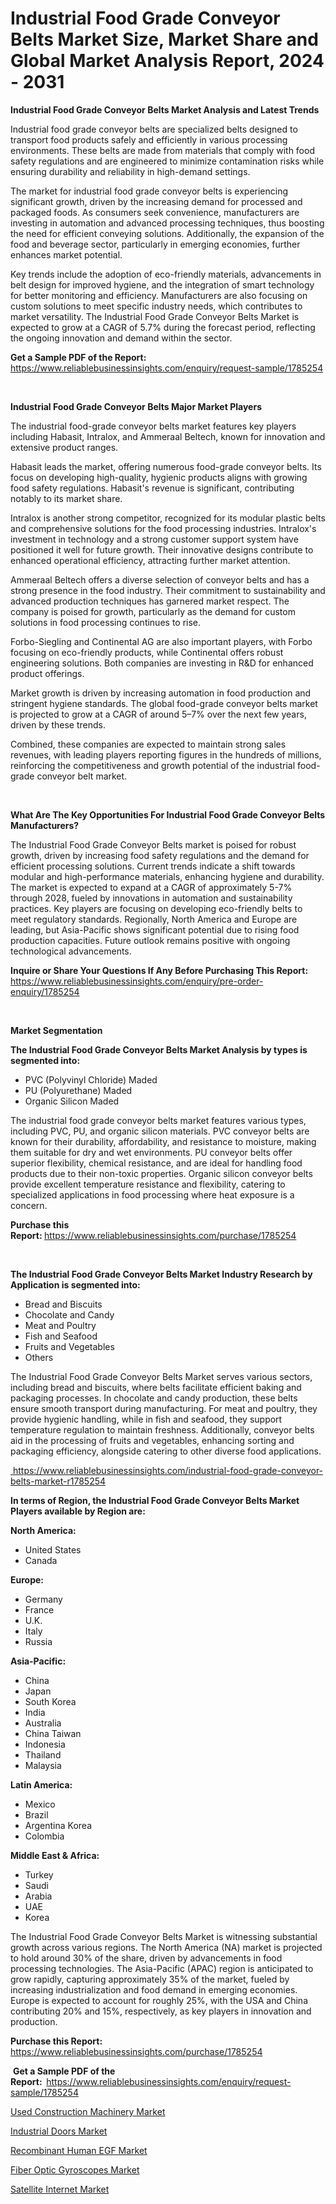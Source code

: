 <p><h1>Industrial Food Grade Conveyor Belts Market Size, Market Share and Global Market Analysis Report, 2024 - 2031</h1></p><p><strong>Industrial Food Grade Conveyor Belts Market Analysis and Latest Trends</strong></p>
<p><p>Industrial food grade conveyor belts are specialized belts designed to transport food products safely and efficiently in various processing environments. These belts are made from materials that comply with food safety regulations and are engineered to minimize contamination risks while ensuring durability and reliability in high-demand settings.</p><p>The market for industrial food grade conveyor belts is experiencing significant growth, driven by the increasing demand for processed and packaged foods. As consumers seek convenience, manufacturers are investing in automation and advanced processing techniques, thus boosting the need for efficient conveying solutions. Additionally, the expansion of the food and beverage sector, particularly in emerging economies, further enhances market potential.</p><p>Key trends include the adoption of eco-friendly materials, advancements in belt design for improved hygiene, and the integration of smart technology for better monitoring and efficiency. Manufacturers are also focusing on custom solutions to meet specific industry needs, which contributes to market versatility. The Industrial Food Grade Conveyor Belts Market is expected to grow at a CAGR of 5.7% during the forecast period, reflecting the ongoing innovation and demand within the sector.</p></p>
<p><strong>Get a Sample PDF of the Report:&nbsp;</strong> <a href="https://www.reliablebusinessinsights.com/enquiry/request-sample/1785254?utm_campaign=904&utm_medium=2&utm_source=Github&utm_content=ia&utm_term=18112024&utm_id=industrial-food-grade-conveyor-belts">https://www.reliablebusinessinsights.com/enquiry/request-sample/1785254</a></p>
<p>&nbsp;</p>
<p><strong>Industrial Food Grade Conveyor Belts Major Market Players</strong></p>
<p><p>The industrial food-grade conveyor belts market features key players including Habasit, Intralox, and Ammeraal Beltech, known for innovation and extensive product ranges. </p><p>Habasit leads the market, offering numerous food-grade conveyor belts. Its focus on developing high-quality, hygienic products aligns with growing food safety regulations. Habasit's revenue is significant, contributing notably to its market share.</p><p>Intralox is another strong competitor, recognized for its modular plastic belts and comprehensive solutions for the food processing industries. Intralox's investment in technology and a strong customer support system have positioned it well for future growth. Their innovative designs contribute to enhanced operational efficiency, attracting further market attention.</p><p>Ammeraal Beltech offers a diverse selection of conveyor belts and has a strong presence in the food industry. Their commitment to sustainability and advanced production techniques has garnered market respect. The company is poised for growth, particularly as the demand for custom solutions in food processing continues to rise.</p><p>Forbo-Siegling and Continental AG are also important players, with Forbo focusing on eco-friendly products, while Continental offers robust engineering solutions. Both companies are investing in R&D for enhanced product offerings.</p><p>Market growth is driven by increasing automation in food production and stringent hygiene standards. The global food-grade conveyor belts market is projected to grow at a CAGR of around 5–7% over the next few years, driven by these trends. </p><p>Combined, these companies are expected to maintain strong sales revenues, with leading players reporting figures in the hundreds of millions, reinforcing the competitiveness and growth potential of the industrial food-grade conveyor belt market.</p></p>
<p>&nbsp;</p>
<p><strong>What Are The Key Opportunities For Industrial Food Grade Conveyor Belts Manufacturers?</strong></p>
<p><p>The Industrial Food Grade Conveyor Belts market is poised for robust growth, driven by increasing food safety regulations and the demand for efficient processing solutions. Current trends indicate a shift towards modular and high-performance materials, enhancing hygiene and durability. The market is expected to expand at a CAGR of approximately 5-7% through 2028, fueled by innovations in automation and sustainability practices. Key players are focusing on developing eco-friendly belts to meet regulatory standards. Regionally, North America and Europe are leading, but Asia-Pacific shows significant potential due to rising food production capacities. Future outlook remains positive with ongoing technological advancements.</p></p>
<p><strong>Inquire or Share Your Questions If Any Before Purchasing This Report:</strong> <a href="https://www.reliablebusinessinsights.com/enquiry/pre-order-enquiry/1785254?utm_campaign=904&utm_medium=2&utm_source=Github&utm_content=ia&utm_term=18112024&utm_id=industrial-food-grade-conveyor-belts">https://www.reliablebusinessinsights.com/enquiry/pre-order-enquiry/1785254</a></p>
<p>&nbsp;</p>
<p><strong>Market Segmentation</strong></p>
<p><strong>The Industrial Food Grade Conveyor Belts Market Analysis by types is segmented into:</strong></p>
<p><ul><li>PVC (Polyvinyl Chloride) Maded</li><li>PU (Polyurethane) Maded</li><li>Organic Silicon Maded</li></ul></p>
<p><p>The industrial food grade conveyor belts market features various types, including PVC, PU, and organic silicon materials. PVC conveyor belts are known for their durability, affordability, and resistance to moisture, making them suitable for dry and wet environments. PU conveyor belts offer superior flexibility, chemical resistance, and are ideal for handling food products due to their non-toxic properties. Organic silicon conveyor belts provide excellent temperature resistance and flexibility, catering to specialized applications in food processing where heat exposure is a concern.</p></p>
<p><strong>Purchase this Report:&nbsp;</strong><a href="https://www.reliablebusinessinsights.com/purchase/1785254?utm_campaign=904&utm_medium=2&utm_source=Github&utm_content=ia&utm_term=18112024&utm_id=industrial-food-grade-conveyor-belts">https://www.reliablebusinessinsights.com/purchase/1785254</a></p>
<p>&nbsp;</p>
<p><strong>The Industrial Food Grade Conveyor Belts Market Industry Research by Application is segmented into:</strong></p>
<p><ul><li>Bread and Biscuits</li><li>Chocolate and Candy</li><li>Meat and Poultry</li><li>Fish and Seafood</li><li>Fruits and Vegetables</li><li>Others</li></ul></p>
<p><p>The Industrial Food Grade Conveyor Belts Market serves various sectors, including bread and biscuits, where belts facilitate efficient baking and packaging processes. In chocolate and candy production, these belts ensure smooth transport during manufacturing. For meat and poultry, they provide hygienic handling, while in fish and seafood, they support temperature regulation to maintain freshness. Additionally, conveyor belts aid in the processing of fruits and vegetables, enhancing sorting and packaging efficiency, alongside catering to other diverse food applications.</p></p>
<p><a href="https://www.reliablebusinessinsights.com/industrial-food-grade-conveyor-belts-market-r1785254?utm_campaign=904&utm_medium=2&utm_source=Github&utm_content=ia&utm_term=18112024&utm_id=industrial-food-grade-conveyor-belts">&nbsp;https://www.reliablebusinessinsights.com/industrial-food-grade-conveyor-belts-market-r1785254</a></p>
<p><strong>In terms of Region, the Industrial Food Grade Conveyor Belts Market Players available by Region are:</strong></p>
<p>
    <p> <strong> North America: </strong>
        <ul>
            <li>United States</li>
            <li>Canada</li>
        </ul>
        </p> 
    <p> <strong> Europe: </strong>
        <ul>
            <li>Germany</li>
            <li>France</li>
            <li>U.K.</li>
            <li>Italy</li>
            <li>Russia</li>
        </ul>
        </p> 
    <p> <strong> Asia-Pacific: </strong>
        <ul>
            <li>China</li>
            <li>Japan</li>
            <li>South Korea</li>
            <li>India</li>
            <li>Australia</li>
            <li>China Taiwan</li>
            <li>Indonesia</li>
            <li>Thailand</li>
            <li>Malaysia</li>
        </ul>
        </p> 
    <p> <strong> Latin America: </strong>
        <ul>
            <li>Mexico</li>
            <li>Brazil</li>
            <li>Argentina Korea</li>
            <li>Colombia</li>
        </ul>
        </p> 
    <p> <strong> Middle East & Africa: </strong>
        <ul>
            <li>Turkey</li>
            <li>Saudi</li>
            <li>Arabia</li>
            <li>UAE</li>
            <li>Korea</li>
        </ul>
    </p>
    </p>
<p><p>The Industrial Food Grade Conveyor Belts Market is witnessing substantial growth across various regions. The North America (NA) market is projected to hold around 30% of the share, driven by advancements in food processing technologies. The Asia-Pacific (APAC) region is anticipated to grow rapidly, capturing approximately 35% of the market, fueled by increasing industrialization and food demand in emerging economies. Europe is expected to account for roughly 25%, with the USA and China contributing 20% and 15%, respectively, as key players in innovation and production.</p></p>
<p><strong>Purchase this Report: </strong><a href="https://www.reliablebusinessinsights.com/purchase/1785254?utm_campaign=904&utm_medium=2&utm_source=Github&utm_content=ia&utm_term=18112024&utm_id=industrial-food-grade-conveyor-belts">https://www.reliablebusinessinsights.com/purchase/1785254</a></p>
<p>&nbsp;<strong>Get a Sample PDF of the Report:&nbsp;&nbsp;</strong><a href="https://www.reliablebusinessinsights.com/enquiry/request-sample/1785254?utm_campaign=904&utm_medium=2&utm_source=Github&utm_content=ia&utm_term=18112024&utm_id=industrial-food-grade-conveyor-belts">https://www.reliablebusinessinsights.com/enquiry/request-sample/1785254</a></p>
<p><strong></strong></p>
<p><p><a href="https://www.linkedin.com/pulse/unlocking-growth-potential-strategic-analysis-used-construction-hzydc?utm_campaign=904&utm_medium=2&utm_source=Github&utm_content=ia&utm_term=18112024&utm_id=industrial-food-grade-conveyor-belts">Used Construction Machinery Market</a></p><p><a href="https://www.linkedin.com/pulse/global-industrial-doors-market-forecast-2024-2031-trends-oy2fc?utm_campaign=904&utm_medium=2&utm_source=Github&utm_content=ia&utm_term=18112024&utm_id=industrial-food-grade-conveyor-belts">Industrial Doors Market</a></p><p><a href="https://issuu.com/reportprime-2/docs/recombinant-human-egf-market-size-2_09ce0c861b1d46?utm_campaign=904&utm_medium=2&utm_source=Github&utm_content=ia&utm_term=18112024&utm_id=industrial-food-grade-conveyor-belts">Recombinant Human EGF Market</a></p><p><a href="https://www.linkedin.com/pulse/fiber-optic-gyroscopes-market-segmentation-applications-mqvpe?utm_campaign=904&utm_medium=2&utm_source=Github&utm_content=ia&utm_term=18112024&utm_id=industrial-food-grade-conveyor-belts">Fiber Optic Gyroscopes Market</a></p><p><a href="https://issuu.com/reportprime-2/docs/satellite-internet-market-size-2030_adbd97257ea500?utm_campaign=904&utm_medium=2&utm_source=Github&utm_content=ia&utm_term=18112024&utm_id=industrial-food-grade-conveyor-belts">Satellite Internet Market</a></p></p>